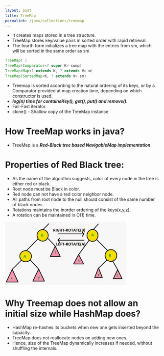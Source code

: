 ```yaml
---
layout: post
title: TreeMap
permalink: /java/collections/treemap
---
```


* It creates maps stored in a tree structure. 
* TreeMap stores key/value pairs in sorted order with rapid retrieval. 
* The fourth form initializes a tree map with the entries from sm, which will be sorted in the same order as sm.

```java
TreeMap( )
TreeMap(Comparator<? super K> comp)
TreeMap(Map<? extends K, ? extends V> m)
TreeMap(SortedMap<K, ? extends V> sm)
```

* Treemap is sorted according to the natural ordering of its keys, or by a Comparator provided at map creation time, depending on which constructor is used.
* ***log(n) time for containsKey(), get(), put() and remove().***
* Fail-Fast iterator.
* clone() - Shallow copy of the TreeMap instance

# How TreeMap works in java?
* TreeMap is a ***Red-Black tree based NavigableMap implementation***.

# Properties of Red Black tree:
* As the name of the algorithm suggests, color of every node in the tree is either red or black.
* Root node must be Black in color.
* Red node can not have a red color neighbor node.
* All paths from root node to the null should consist of the same number of black nodes.
* Rotations maintains the inorder ordering of the keys(x,y,z).
* A rotation can be maintained in O(1) time.

![red-black-tree](https://github.com/arpit04tripathi/files-cdn/raw/cdn/java/collections/red-black-tree.png)

# Why Treemap does not allow an initial size while HashMap does?
* HashMap re-hashes its buckets when new one gets inserted beyond the capacity.
* TreeMap does not reallocate nodes on adding new ones.
* Hence, size of the TreeMap dynamically increases if needed, without shuffling the internals.
